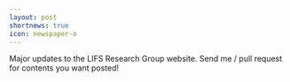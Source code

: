 ```yaml
---
layout: post
shortnews: true
icon: newspaper-o
---
```


Major updates to the LIFS Research Group website.
Send me / pull request for contents you want posted!
